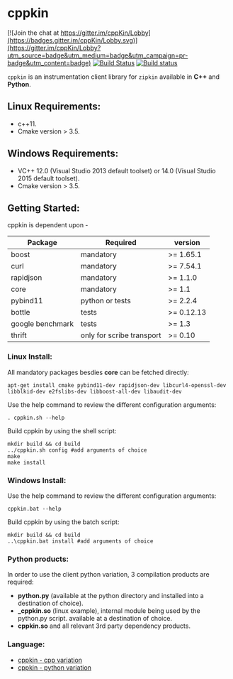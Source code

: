 # cppkin

[![Join the chat at https://gitter.im/cppKin/Lobby](https://badges.gitter.im/cppKin/Lobby.svg)](https://gitter.im/cppKin/Lobby?utm_source=badge&utm_medium=badge&utm_campaign=pr-badge&utm_content=badge) [![Build Status](https://travis-ci.org/Dudi119/cppKin.svg?branch=master)](https://travis-ci.org/Dudi119/cppKin) [![Build status](https://ci.appveyor.com/api/projects/status/riaj54pn4h08xy40?svg=true)](https://ci.appveyor.com/project/Dudi119/cppKin)

`cppkin` is an instrumentation client library for `zipkin` available in **C++** and **Python**.

## Linux Requirements:
* c++11.
* Cmake version > 3.5.

## Windows Requirements:
* VC++ 12.0 (Visual Studio 2013 default toolset) or 14.0 (Visual Studio 2015 default toolset).
* Cmake version > 3.5.

## Getting Started:
cppkin is dependent upon -

| Package                 | Required   |  version  |
| ----------------------- | -----------| --------- |
| boost                   | mandatory  | >= 1.65.1 |
| curl                    | mandatory  | >= 7.54.1 |
| rapidjson               | mandatory  | >= 1.1.0  |
| core                    | mandatory  | >= 1.1    |
| pybind11                | python or tests  | >= 2.2.4 |
| bottle                  | tests  |    >= 0.12.13 |
| google benchmark        | tests |     >= 1.3     |
| thrift                  | only for scribe transport | >= 0.10 |

### Linux Install:
All mandatory packages besdies **core** can be fetched directly:
```
apt-get install cmake pybind11-dev rapidjson-dev libcurl4-openssl-dev libblkid-dev e2fslibs-dev libboost-all-dev libaudit-dev
```

Use the help command to review the different configuration arguments:
```
. cppkin.sh --help
```

Build cppkin by using the shell script:
```
mkdir build && cd build
../cppkin.sh config #add arguments of choice
make
make install
```

### Windows Install:
Use the help command to review the different configuration arguments:
```
cppkin.bat --help
```

Build cppkin by using the batch script:
```
mkdir build && cd build
..\cppkin.bat install #add arguments of choice
```

### Python products:
In order to use the client python variation, 3 compilation products are required:
- **python.py** (available at the python directory and installed into a destination of choice).
- **_cppkin.so** (linux example), internal module being used by the python.py script. available at a destination of choice.
- **cppkin.so** and all relevant 3rd party dependency products.

### Language:
- [cppkin - cpp variation](https://github.com/Dudi119/cppKin/blob/master/docs/cpp_client.md)
- [cppkin - python variation](https://github.com/Dudi119/cppKin/blob/master/docs/python_client.md)
